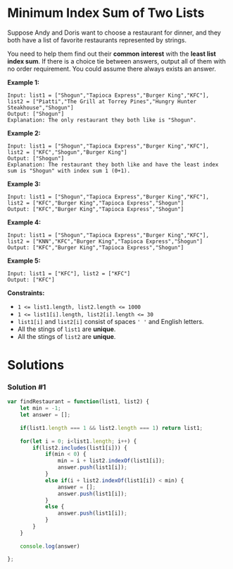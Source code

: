 # Minimum Index Sum of Two Lists

Suppose Andy and Doris want to choose a restaurant for dinner, and they both have a list of favorite restaurants represented by strings.

 You need to help them find out their **common interest** with the **least list index sum**. If there is a choice tie between answers, output all of them with no order requirement. You could assume there always exists an answer.

**Example 1:**

```
Input: list1 = ["Shogun","Tapioca Express","Burger King","KFC"], 
list2 = ["Piatti","The Grill at Torrey Pines","Hungry Hunter Steakhouse","Shogun"]
Output: ["Shogun"]
Explanation: The only restaurant they both like is "Shogun".

```

**Example 2:**

```
Input: list1 = ["Shogun","Tapioca Express","Burger King","KFC"], 
list2 = ["KFC","Shogun","Burger King"]
Output: ["Shogun"]
Explanation: The restaurant they both like and have the least index sum is "Shogun" with index sum 1 (0+1).

```

**Example 3:**

```
Input: list1 = ["Shogun","Tapioca Express","Burger King","KFC"], 
list2 = ["KFC","Burger King","Tapioca Express","Shogun"]
Output: ["KFC","Burger King","Tapioca Express","Shogun"]

```

**Example 4:**

```
Input: list1 = ["Shogun","Tapioca Express","Burger King","KFC"], 
list2 = ["KNN","KFC","Burger King","Tapioca Express","Shogun"]
Output: ["KFC","Burger King","Tapioca Express","Shogun"]

```

**Example 5:**

```
Input: list1 = ["KFC"], list2 = ["KFC"]
Output: ["KFC"]

```

**Constraints:**

- `1 <= list1.length, list2.length <= 1000`
- `1 <= list1[i].length, list2[i].length <= 30`
- `list1[i]` and `list2[i]` consist of spaces `' '` and English letters.
- All the stings of `list1` are **unique**.
- All the stings of `list2` are **unique**.

# Solutions

### Solution #1

```jsx
var findRestaurant = function(list1, list2) {
    let min = -1;
    let answer = [];
    
    if(list1.length === 1 && list2.length === 1) return list1;
    
    for(let i = 0; i<list1.length; i++) {
        if(list2.includes(list1[i])) {
            if(min < 0) {
                min = i + list2.indexOf(list1[i]);
                answer.push(list1[i]);
            }
            else if(i + list2.indexOf(list1[i]) < min) {
                answer = [];
                answer.push(list1[i]);
            }
            else {
                answer.push(list1[i]);
            }
        }
    }
    
    console.log(answer)

};
```